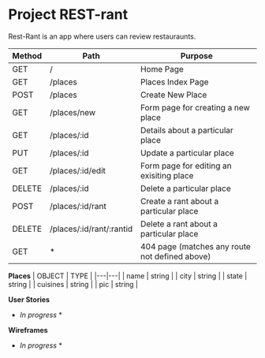 # Project REST-rant

Rest-Rant is an app where users can review restauraunts.


| Method  |  Path |  Purpose |
|---|---|---|
|  GET | /  | Home Page |
| GET  | /places  |  Places Index Page |
|  POST | /places  |  Create New Place |
|  GET | /places/new  | Form page for creating a new place  |
|  GET | /places/:id  | Details about a particular place  |
|  PUT |  /places/:id |  Update a particular place |
| GET  | /places/:id/edit  |  Form page for editing an exisiting place |
| DELETE  | /places/:id  | Delete a particular place  |
| POST  | /places/:id/rant  | Create a rant about a particular place  |
|  DELETE | /places/:id/rant/:rantid  |  Delete a rant about a particular place |
| GET  | *  |  404 page (matches any route not defined above) |

**Places**
|  OBJECT | TYPE  |
|---|---|
| name  | string  |
|  city | string  |
|  state | string  |
|  cuisines |  string |
|  pic | string  |

**User Stories**
* *In progress* *

**Wireframes**
* *In progress* *
